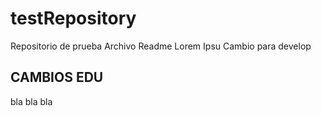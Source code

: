 # testRepository
Repositorio de prueba
Archivo Readme
Lorem Ipsu
Cambio para develop



## CAMBIOS EDU
bla bla bla
##
